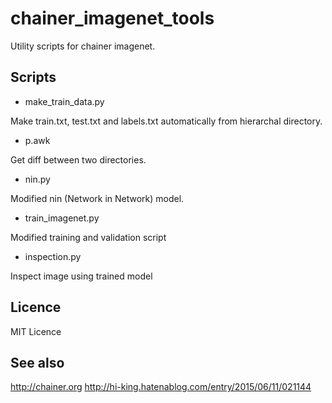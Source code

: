 # chainer_imagenet_tools

Utility scripts for chainer imagenet.

## Scripts

- make_train_data.py

 Make train.txt, test.txt and labels.txt automatically from hierarchal directory.

- p.awk

 Get diff between two directories. 
 
- nin.py

 Modified nin (Network in Network) model.

- train_imagenet.py

 Modified training and validation script

- inspection.py

 Inspect image using trained model

## Licence

MIT Licence

## See also

http://chainer.org
http://hi-king.hatenablog.com/entry/2015/06/11/021144
